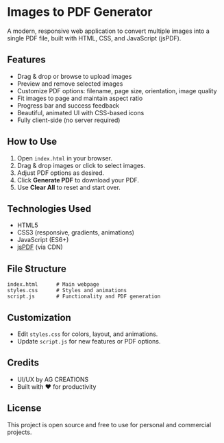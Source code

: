 # Images to PDF Generator

A modern, responsive web application to convert multiple images into a single PDF file, built with HTML, CSS, and JavaScript (jsPDF).

## Features
- Drag & drop or browse to upload images
- Preview and remove selected images
- Customize PDF options: filename, page size, orientation, image quality
- Fit images to page and maintain aspect ratio
- Progress bar and success feedback
- Beautiful, animated UI with CSS-based icons
- Fully client-side (no server required)

## How to Use
1. Open `index.html` in your browser.
2. Drag & drop images or click to select images.
3. Adjust PDF options as desired.
4. Click **Generate PDF** to download your PDF.
5. Use **Clear All** to reset and start over.

## Technologies Used
- HTML5
- CSS3 (responsive, gradients, animations)
- JavaScript (ES6+)
- [jsPDF](https://github.com/parallax/jsPDF) (via CDN)

## File Structure
```
index.html      # Main webpage
styles.css      # Styles and animations
script.js       # Functionality and PDF generation
```

## Customization
- Edit `styles.css` for colors, layout, and animations.
- Update `script.js` for new features or PDF options.

## Credits
- UI/UX by AG CREATIONS
- Built with ❤️ for productivity

## License
This project is open source and free to use for personal and commercial projects.
